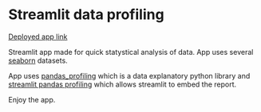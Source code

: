 # Streamlit data profiling

[Deployed app link](https://share.streamlit.io/emptynonsens/streamlit_data_profiling/main)

Streamlit app made for quick statystical analysis of data. 
App uses several [seaborn](https://github.com/mwaskom/seaborn-data) datasets. 

App uses [pandas_profiling](https://github.com/ydataai/pandas-profiling) which is a data explanatory python library and [streamlit pandas profiling](https://pypi.org/project/streamlit-pandas-profiling) which allows streamlit to embed the report. 

Enjoy the app. 

